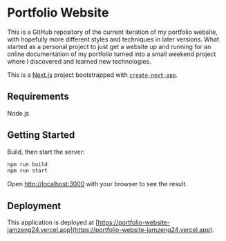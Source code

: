 # Portfolio Website

This is a GitHub repository of the current iteration of my portfolio website, with hopefully more different styles and techniques in later versions. What started as a personal project to just get a website up and running for an online documentation of my portfolio turned into a small weekend project where I discovered and learned new technologies.

This is a [Next.js](https://nextjs.org/) project bootstrapped with [`create-next-app`](https://github.com/vercel/next.js/tree/canary/packages/create-next-app).

## Requirements

Node.js

## Getting Started

Build, then start the server:

```bash
npm run build
npm run start
```

Open [http://localhost:3000](http://localhost:3000) with your browser to see the result.

## Deployment

This application is deployed at [https://portfolio-website-jamzeng24.vercel.app](https://portfolio-website-jamzeng24.vercel.app).